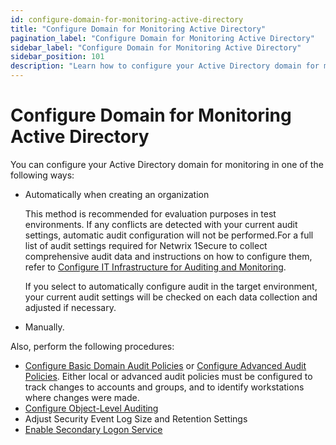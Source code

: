 ```yaml
---
id: configure-domain-for-monitoring-active-directory
title: "Configure Domain for Monitoring Active Directory"
pagination_label: "Configure Domain for Monitoring Active Directory"
sidebar_label: "Configure Domain for Monitoring Active Directory"
sidebar_position: 101
description: "Learn how to configure your Active Directory domain for monitoring using automatic or manual methods."
---
```


# Configure Domain for Monitoring Active Directory

You can configure your Active Directory domain for monitoring in one of the following ways:

- Automatically when creating an organization

    This method is recommended for evaluation purposes in test environments. If any conflicts are
    detected with your current audit settings, automatic audit configuration will not be
    performed.For a full list of audit settings required for Netwrix 1Secure to collect
    comprehensive audit data and instructions on how to configure them, refer to
    [Configure IT Infrastructure for Auditing and Monitoring](/docs/1secure/configuration/configureitinfrastructure.md).

    If you select to automatically configure audit in the target environment, your current audit
    settings will be checked on each data collection and adjusted if necessary.

- Manually.

Also, perform the following procedures:

- [Configure Basic Domain Audit Policies](/docs/1secure/configuration/ad/domainauditpolicies.md) or
  [Configure Advanced Audit Policies](/docs/1secure/configuration/ad/advancedpolicy.md). Either local or advanced audit policies
  must be configured to track changes to accounts and groups, and to identify workstations where
  changes were made.
- [Configure Object-Level Auditing](/docs/1secure/configuration/ad/objectlevel.md)
- Adjust Security Event Log Size and Retention Settings
- [Enable Secondary Logon Service](/docs/1secure/configuration/ad/secondarylogonservice.md)
